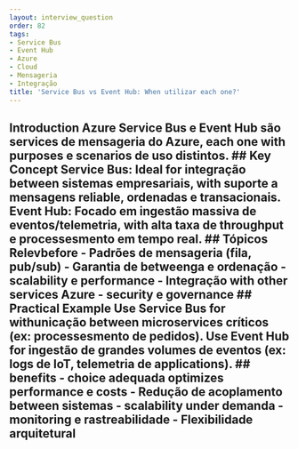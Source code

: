 ```yaml
---
layout: interview_question
order: 82
tags:
- Service Bus
- Event Hub
- Azure
- Cloud
- Mensageria
- Integração
title: 'Service Bus vs Event Hub: When utilizar each one?'
---
```


## Introduction Azure Service Bus e Event Hub são services de mensageria do Azure, each one with purposes e scenarios de uso distintos. ## Key Concept **Service Bus**: Ideal for integração between sistemas empresariais, with suporte a mensagens reliable, ordenadas e transacionais. **Event Hub**: Focado em ingestão massiva de eventos/telemetria, with alta taxa de throughput e processesmento em tempo real. ## Tópicos Relevbefore - Padrões de mensageria (fila, pub/sub) - Garantia de betweenga e ordenação - scalability e performance - Integração with other services Azure - security e governance ## Practical Example Use Service Bus for withunicação between microservices críticos (ex: processesmento de pedidos). Use Event Hub for ingestão de grandes volumes de eventos (ex: logs de IoT, telemetria de applications). ## benefits - choice adequada optimizes performance e costs - Redução de acoplamento between sistemas - scalability under demanda - monitoring e rastreabilidade - Flexibilidade arquitetural